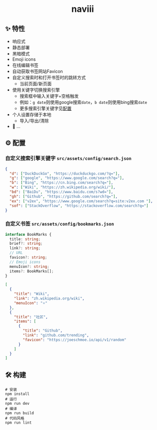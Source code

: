 <h1 style="text-align: center">naviii</h1>

## :sparkles: 特性
- 响应式
- 静态部署
- 黑暗模式
- Emoji icons
- 在线编辑书签
- 自动获取书签网站Favicon
- 自定义搜索时和打开书签时的跳转方式
    - 当前页面/新页面
- 使用关键字切换搜索引擎
    - 搜索框中输入关键字+空格触发
    - 例如：`g date`则使用google搜索`date`，`b date`则使用bing搜索`date`
    - 更多搜索引擎关键字见[配置](#gear-配置)
- 个人设置存储于本地
    - 导入/导出/清除
- 💭 ...

## :gear: 配置
### 自定义搜索引擎关键字 `src/assets/config/search.json`
```json
{
  "d": ["DuckDuckGo", "https://duckduckgo.com/?q="],
  "g": ["google", "https://www.google.com/search?q="],
  "b": ["Bing", "https://cn.bing.com/search?q="],
  "w": ["Wiki", "https://zh.wikipedia.org/wiki/"],
  "bd": ["BaiDu", "https://www.baidu.com/s?wd="],
  "gh": ["Github", "https://github.com/search?q="],
  "ex": ["v2ex", "https://www.google.com/search?q=site:v2ex.com "],
  "sof": ["StackOverflow", "https://stackoverflow.com/search?q="]
}
```
### 自定义书签 `src/assets/config/bookmarks.json`
```typescript
interface BookMarks {
  title: string;
  brief?: string;
  link?: string;
  // URL
  favicon?: string;
  // Emoji icons
  menuIcon?: string;
  items?: BookMarks[];
}
```
```json
[
  {
    "title": "Wiki",
    "link": "zh.wikipedia.org/wiki",
    "menuIcon": "⭐"
  },
  {
    "title": "社区",
    "items": [
      {
        "title": "Github",
        "link": "github.com/trending",
        "favicon": "https://joeschmoe.io/api/v1/random"
      }
    ]
  }
]
```

## :hammer_and_wrench: 构建
```shell
# 安装
npm install
# 运行
npm run dev
# 编译
npm run build
# 代码风格
npm run lint
```
